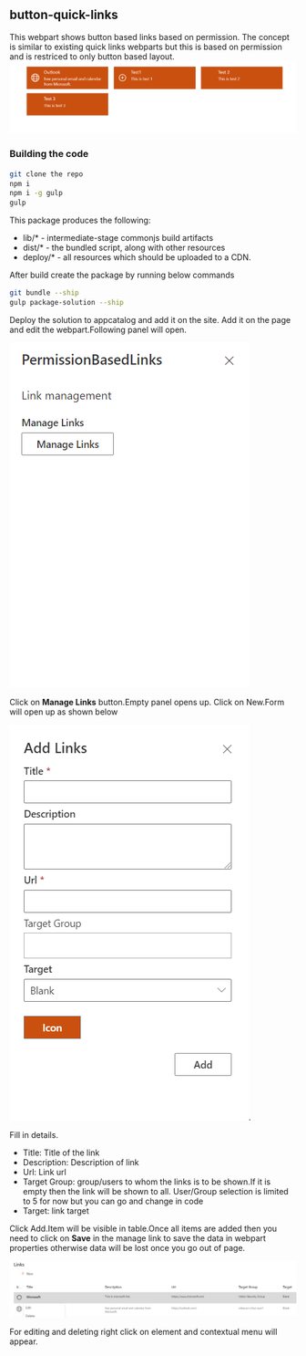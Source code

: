 ## button-quick-links

This webpart shows button based links based on permission. The concept is similar to existing quick links webparts but this is based on permission and is restriced to only button based layout.
![Image of Quick links](/image/Quick%20Links.PNG)
### Building the code

```bash
git clone the repo
npm i
npm i -g gulp
gulp
```

This package produces the following:

* lib/* - intermediate-stage commonjs build artifacts
* dist/* - the bundled script, along with other resources
* deploy/* - all resources which should be uploaded to a CDN.

After build create the package by running below commands

```bash
git bundle --ship
gulp package-solution --ship
```

Deploy the solution to appcatalog and add it on the site.
Add it on the page and edit the webpart.Following panel will open.

![Image of edit page](/image/editpage.PNG)

Click on **Manage Links** button.Empty panel opens up.
Click on New.Form will open up as shown below

![Image of form](/image/Form.PNG).

Fill in details.
- Title: Title of the link
- Description: Description of link
- Url: Link url
- Target Group: group/users to whom the links is to be shown.If it is empty then the link will be shown to all. User/Group selection is limited to 5 for now but you can go and change in code
- Target: link target

Click Add.Item will be visible in table.Once all items are added then you need to click on **Save** in the manage link to save the data in webpart properties otherwise data will be lost once you go out of page.

![Image of table](https://github.com/onkaragarwal/PermissionBasedLinks/blob/master/image/link%20table.png)

For editing and deleting right click on element and contextual menu will appear.





